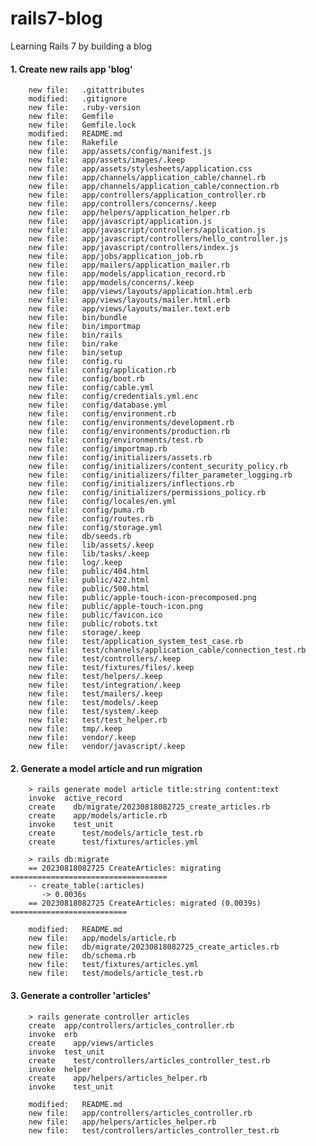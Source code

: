 # rails7-blog
Learning Rails 7 by building a blog

#### 1. Create new rails app 'blog'

        new file:   .gitattributes
        modified:   .gitignore
        new file:   .ruby-version
        new file:   Gemfile
        new file:   Gemfile.lock
        modified:   README.md
        new file:   Rakefile
        new file:   app/assets/config/manifest.js
        new file:   app/assets/images/.keep
        new file:   app/assets/stylesheets/application.css
        new file:   app/channels/application_cable/channel.rb
        new file:   app/channels/application_cable/connection.rb
        new file:   app/controllers/application_controller.rb
        new file:   app/controllers/concerns/.keep
        new file:   app/helpers/application_helper.rb
        new file:   app/javascript/application.js
        new file:   app/javascript/controllers/application.js
        new file:   app/javascript/controllers/hello_controller.js
        new file:   app/javascript/controllers/index.js
        new file:   app/jobs/application_job.rb
        new file:   app/mailers/application_mailer.rb
        new file:   app/models/application_record.rb
        new file:   app/models/concerns/.keep
        new file:   app/views/layouts/application.html.erb
        new file:   app/views/layouts/mailer.html.erb
        new file:   app/views/layouts/mailer.text.erb
        new file:   bin/bundle
        new file:   bin/importmap
        new file:   bin/rails
        new file:   bin/rake
        new file:   bin/setup
        new file:   config.ru
        new file:   config/application.rb
        new file:   config/boot.rb
        new file:   config/cable.yml
        new file:   config/credentials.yml.enc
        new file:   config/database.yml
        new file:   config/environment.rb
        new file:   config/environments/development.rb
        new file:   config/environments/production.rb
        new file:   config/environments/test.rb
        new file:   config/importmap.rb
        new file:   config/initializers/assets.rb
        new file:   config/initializers/content_security_policy.rb
        new file:   config/initializers/filter_parameter_logging.rb
        new file:   config/initializers/inflections.rb
        new file:   config/initializers/permissions_policy.rb
        new file:   config/locales/en.yml
        new file:   config/puma.rb
        new file:   config/routes.rb
        new file:   config/storage.yml
        new file:   db/seeds.rb
        new file:   lib/assets/.keep
        new file:   lib/tasks/.keep
        new file:   log/.keep
        new file:   public/404.html
        new file:   public/422.html
        new file:   public/500.html
        new file:   public/apple-touch-icon-precomposed.png
        new file:   public/apple-touch-icon.png
        new file:   public/favicon.ico
        new file:   public/robots.txt
        new file:   storage/.keep
        new file:   test/application_system_test_case.rb
        new file:   test/channels/application_cable/connection_test.rb
        new file:   test/controllers/.keep
        new file:   test/fixtures/files/.keep
        new file:   test/helpers/.keep
        new file:   test/integration/.keep
        new file:   test/mailers/.keep
        new file:   test/models/.keep
        new file:   test/system/.keep
        new file:   test/test_helper.rb
        new file:   tmp/.keep
        new file:   vendor/.keep
        new file:   vendor/javascript/.keep

#### 2. Generate a model article and run migration

        > rails generate model article title:string content:text
        invoke  active_record
        create    db/migrate/20230818082725_create_articles.rb
        create    app/models/article.rb
        invoke    test_unit
        create      test/models/article_test.rb
        create      test/fixtures/articles.yml

        > rails db:migrate
        == 20230818082725 CreateArticles: migrating ===================================
        -- create_table(:articles)
           -> 0.0036s
        == 20230818082725 CreateArticles: migrated (0.0039s) ==========================

        modified:   README.md
        new file:   app/models/article.rb
        new file:   db/migrate/20230818082725_create_articles.rb
        new file:   db/schema.rb
        new file:   test/fixtures/articles.yml
        new file:   test/models/article_test.rb

#### 3. Generate a controller 'articles'

        > rails generate controller articles
        create  app/controllers/articles_controller.rb
        invoke  erb
        create    app/views/articles
        invoke  test_unit
        create    test/controllers/articles_controller_test.rb
        invoke  helper
        create    app/helpers/articles_helper.rb
        invoke    test_unit

        modified:   README.md
        new file:   app/controllers/articles_controller.rb
        new file:   app/helpers/articles_helper.rb
        new file:   test/controllers/articles_controller_test.rb